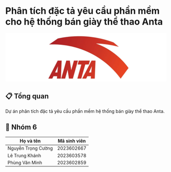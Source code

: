# Phân tích đặc tả yêu cầu phần mềm cho hệ thống bán giày thể thao Anta

![alt text](image.png)

## 📋 Tổng quan
Dự án phân tích đặc tả yêu cầu phần mềm hệ thống bán giày thể thao Anta.


## 👥 Nhóm 6 
| Họ và tên | Mã sinh viên |
|-----------|--------------|
| Nguyễn Trọng Cường | 2023602667 |
| Lê Trung Khánh | 2023603578 |
| Phùng Văn Minh | 2023602859 |
